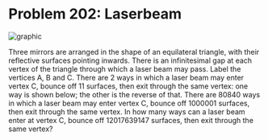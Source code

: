 # Problem 202: Laserbeam

![graphic](img202.gif)

Three mirrors are arranged in the shape of an equilateral triangle, with
their reflective surfaces pointing inwards. There is an infinitesimal
gap at each vertex of the triangle through which a laser beam may pass.
Label the vertices A, B and C. There are 2 ways in which a laser beam
may enter vertex C, bounce off 11 surfaces, then exit through the same
vertex: one way is shown below; the other is the reverse of that. There
are 80840 ways in which a laser beam may enter vertex C, bounce off
1000001 surfaces, then exit through the same vertex. In how many ways
can a laser beam enter at vertex C, bounce off 12017639147 surfaces,
then exit through the same vertex?
